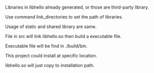Libraries in libhello already generated, or those are third-party library.

Use command link_directories to set the path of libraries.

Usage of static and shared library are same.

File in src will link libhello.so then build a executable file.

Executable file will be find in ./build/bin.

This project could install at specific location.

libhello.so will just copy to installation path.
